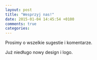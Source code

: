 ```yaml
---
layout: post
title: "Wesprzyj nas!"
date: 2015-01-04 14:45:54 +0100
comments: true
categories:
---
```


Prosimy o wszelkie sugestie i komentarze.

<!-- more -->

Już niedługo nowy design i logo.

